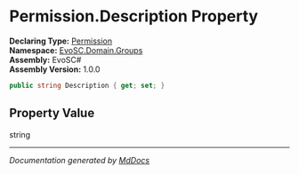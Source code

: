 ﻿<!--  
  <auto-generated>   
    The contents of this file were generated by a tool.  
    Changes to this file may be list if the file is regenerated  
  </auto-generated>   
-->

# Permission.Description Property

**Declaring Type:** [Permission](../index.md)  
**Namespace:** [EvoSC.Domain.Groups](../../index.md)  
**Assembly:** EvoSC\#  
**Assembly Version:** 1.0.0

```csharp
public string Description { get; set; }
```

## Property Value

string

___

*Documentation generated by [MdDocs](https://github.com/ap0llo/mddocs)*
